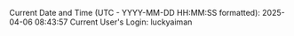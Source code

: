 Current Date and Time (UTC - YYYY-MM-DD HH:MM:SS formatted): 2025-04-06 08:43:57
Current User's Login: luckyaiman
